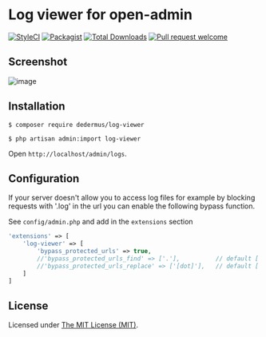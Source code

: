 Log viewer for open-admin
============================

[![StyleCI](https://styleci.io/repos/491059283/shield?branch=main)](https://styleci.io/repos/491059283)
[![Packagist](https://img.shields.io/github/license/open-admin-org/log-viewer.svg?style=flat-square&color=brightgreen)](https://packagist.org/packages/open-admin-ext/log-viewer)
[![Total Downloads](https://img.shields.io/packagist/dt/open-admin-ext/log-viewer.svg?style=flat-square)](https://packagist.org/packages/open-admin-ext/log-viewer)
[![Pull request welcome](https://img.shields.io/badge/pr-welcome-green.svg?style=flat-square&color=brightgreen)]()

## Screenshot

![image](https://user-images.githubusercontent.com/86517067/167827896-7a426d57-ee14-48a3-83e2-eae434d090e0.png)


## Installation

```
$ composer require dedermus/log-viewer

$ php artisan admin:import log-viewer
```

Open `http://localhost/admin/logs`.


## Configuration
If your server doesn't allow you to access log files for example by blocking requests with '.log' in the url you can enable the following bypass function.

See `config/admin.php` and add in the `extensions` section
```php
'extensions' => [
    'log-viewer' => [
        'bypass_protected_urls' => true,
        //'bypass_protected_urls_find' => ['.'],          // default ['.']
        //'bypass_protected_urls_replace' => ['[dot]'],   // default ['[dot]']
    ]
]
```

License
------------
Licensed under [The MIT License (MIT)](LICENSE).
